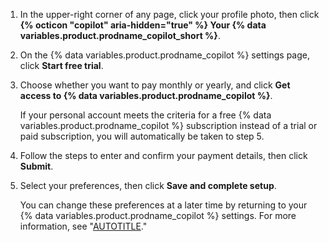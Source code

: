 1. In the upper-right corner of any page, click your profile photo, then click **{% octicon "copilot" aria-hidden="true" %} Your {% data variables.product.prodname_copilot_short %}**.
1. On the {% data variables.product.prodname_copilot %} settings page, click **Start free trial**.
1. Choose whether you want to pay monthly or yearly, and click **Get access to {% data variables.product.prodname_copilot %}**.

   If your personal account meets the criteria for a free {% data variables.product.prodname_copilot %} subscription instead of a trial or paid subscription, you will automatically be taken to step 5.

1. Follow the steps to enter and confirm your payment details, then click **Submit**.
1. Select your preferences, then click **Save and complete setup**.

   You can change these preferences at a later time by returning to your {% data variables.product.prodname_copilot %} settings. For more information, see "[AUTOTITLE](/copilot/configuring-github-copilot/configuring-github-copilot-in-your-environment?tool=vscode#configuring-your-personal-github-copilot-settings-on-githubcom)."
